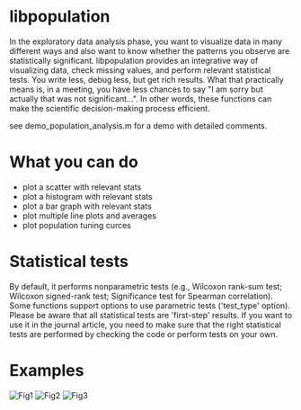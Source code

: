 # libpopulation

In the exploratory data analysis phase, you want to visualize data in many different ways and also want to know whether the patterns you observe are statistically significant. libpopulation provides an integrative way of visualizing data, check missing values, and perform relevant statistical tests. You write less, debug less, but get rich results. 
What that practically means is, in a meeting, you have less chances to say "I am sorry but actually that was not significant...". In other words, these functions can  make the scientific decision-making process efficient.

see demo_population_analysis.m for a demo with detailed comments.

# What you can do

- plot a scatter with relevant stats
- plot a histogram with relevant stats
- plot a bar graph with relevant stats
- plot multiple line plots and averages
- plot population tuning curces

# Statistical tests

By default, it performs nonparametric tests (e.g., Wilcoxon rank-sum test; Wilcoxon signed-rank test; Significance test for Spearman correlation). Some functions support options to use parametric tests ('test_type' option). Please be aware that all statistical tests are 'first-step' results. If you want to use it in the journal article, you need to make sure that the right statistical tests are performed by checking the code or perform tests on your own.

# Examples

![Fig1](https://github.com/hkim09/libkm/blob/master/libpopulation/demo_Fig1.png)
![Fig2](https://github.com/hkim09/libkm/blob/master/libpopulation/demo_Fig2.png)
![Fig3](https://github.com/hkim09/libkm/blob/master/libpopulation/demo_Fig3.png)

